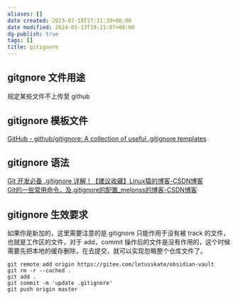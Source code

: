 ```yaml
---
aliases: []
date created: 2023-07-18T17:11:39+08:00
date modified: 2024-01-13T19:21:07+08:00
dg-publish: true
tags: []
title: gitignore
---
```


## gitgnore 文件用途
规定某些文件不上传至 github
## gitignore 模板文件
[GitHub - github/gitignore: A collection of useful .gitignore templates](https://github.com/github/gitignore)
## gitignore 语法
[Git 开发必备 .gitignore 详解！【建议收藏】Linux猿的博客-CSDN博客](https://blog.csdn.net/nyist_zxp/article/details/119887324)  
[Git的一些常用命令，及.gitignore的配置_melonss的博客-CSDN博客](https://blog.csdn.net/zxyudia/article/details/67633321)
## gitignore 生效要求
如果你是新加的，这里需要注意的是.gitignore 只能作用于没有被 track 的文件，也就是工作区的文件，对于 add，commit 操作后的文件是没有作用的，这个时候需要先把本地的缓存删除，在去提交，就可以实现忽略整个仓库文件了。
```
git remote add origin https://gitee.com/letusskate/obsidian-vault
git rm -r --cached .
git add .
git commit -m 'update .gitignore'
git push origin master
```